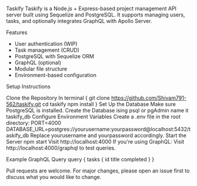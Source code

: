 Taskify
Taskify is a Node.js + Express-based project management API server built using Sequelize and PostgreSQL. It supports managing users, tasks, and optionally integrates GraphQL with Apollo Server.

Features

- User authentication (WIP)
- Task management (CRUD)
- PostgreSQL with Sequelize ORM
- GraphQL (optional)
- Modular file structure
- Environment-based configuration

Setup Instructions

Clone the Repository
In terminal {
git clone https://github.com/Shivam791-562/taskify.git
cd taskify
npm install
}
Set Up the Database
Make sure PostgreSQL is installed.
Create the Database ising psql or pgAdmin name it taskify_db
Configure Environment Variables
Create a .env file in the root directory:
PORT=4000
DATABASE_URL=postgres://yourusername:yourpassword@localhost:5432/taskify_db
Replace yourusername and yourpassword accordingly.
Start the Server
npm start
Visit http://localhost:4000
If you're using GraphQL:
Visit http://localhost:4000/graphql to test queries.

Example GraphQL Query
query {
  tasks {
    id
    title
    completed
  }
}

Pull requests are welcome. For major changes, please open an issue first to discuss what you would like to change.
